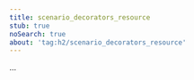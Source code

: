 ```yaml
---
title: scenario_decorators_resource
stub: true
noSearch: true
about: 'tag:h2/scenario_decorators_resource'
---
```

  ...
  
